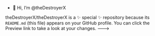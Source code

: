 - 👋 Hi, I’m @theDestroyerX

theDestroyerX/theDestroyerX is a ✨ special ✨ repository because its `README.md` (this file) appears on your GitHub profile.
You can click the Preview link to take a look at your changes.
--->
